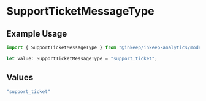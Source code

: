 # SupportTicketMessageType

## Example Usage

```typescript
import { SupportTicketMessageType } from "@inkeep/inkeep-analytics/models/components";

let value: SupportTicketMessageType = "support_ticket";
```

## Values

```typescript
"support_ticket"
```